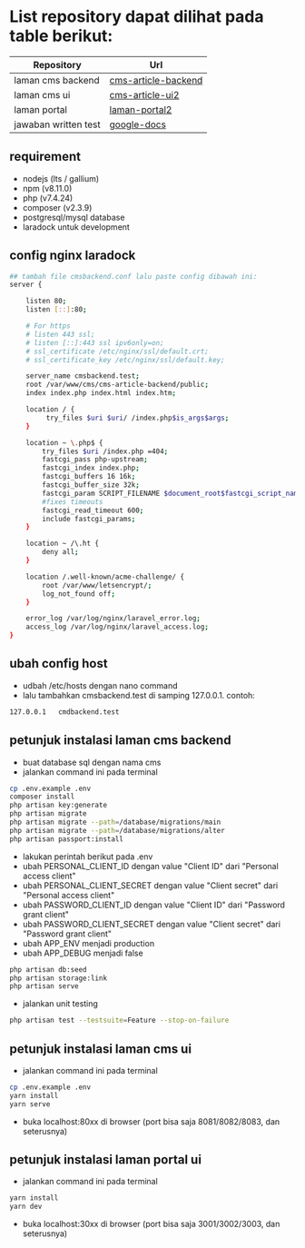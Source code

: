 # List repository dapat dilihat pada table berikut:
| Repository | Url |
| ------ | ------ |
| laman cms backend | [cms-article-backend](https://github.com/ivalrivall/cms-article-backend) |
| laman cms ui | [cms-article-ui2](https://github.com/ivalrivall/cms-article-ui2) |
| laman portal | [laman-portal2](https://github.com/ivalrivall/laman-portal2) |
| jawaban written test | [google-docs](https://docs.google.com/document/d/1GN5DCdxWsCNqHJZ8pAgGt2pwDA9ig5NFKSGijVvZG2A/edit?usp=sharing) |

## requirement
- nodejs (lts / gallium)
- npm (v8.11.0)
- php (v7.4.24)
- composer (v2.3.9)
- postgresql/mysql database
- laradock untuk development

## config nginx laradock
```bash
## tambah file cmsbackend.conf lalu paste config dibawah ini:
server {

    listen 80;
    listen [::]:80;

    # For https
    # listen 443 ssl;
    # listen [::]:443 ssl ipv6only=on;
    # ssl_certificate /etc/nginx/ssl/default.crt;
    # ssl_certificate_key /etc/nginx/ssl/default.key;

    server_name cmsbackend.test;
    root /var/www/cms/cms-article-backend/public;
    index index.php index.html index.htm;

    location / {
         try_files $uri $uri/ /index.php$is_args$args;
    }

    location ~ \.php$ {
        try_files $uri /index.php =404;
        fastcgi_pass php-upstream;
        fastcgi_index index.php;
        fastcgi_buffers 16 16k;
        fastcgi_buffer_size 32k;
        fastcgi_param SCRIPT_FILENAME $document_root$fastcgi_script_name;
        #fixes timeouts
        fastcgi_read_timeout 600;
        include fastcgi_params;
    }

    location ~ /\.ht {
        deny all;
    }

    location /.well-known/acme-challenge/ {
        root /var/www/letsencrypt/;
        log_not_found off;
    }

    error_log /var/log/nginx/laravel_error.log;
    access_log /var/log/nginx/laravel_access.log;
}
```
## ubah config host
- udbah /etc/hosts dengan nano command
- lalu tambahkan cmsbackend.test di samping 127.0.0.1. contoh:
```bash
127.0.0.1   cmdbackend.test
```

## petunjuk instalasi laman cms backend
- buat database sql dengan nama cms
- jalankan command ini pada terminal
```bash
cp .env.example .env
composer install
php artisan key:generate
php artisan migrate
php artisan migrate --path=/database/migrations/main
php artisan migrate --path=/database/migrations/alter
php artisan passport:install
```
- lakukan perintah berikut pada .env 
- ubah PERSONAL_CLIENT_ID dengan value "Client ID" dari "Personal access client"
- ubah PERSONAL_CLIENT_SECRET dengan value "Client secret" dari "Personal access client"
- ubah PASSWORD_CLIENT_ID dengan value "Client ID" dari "Password grant client"
- ubah PASSWORD_CLIENT_SECRET dengan value "Client secret" dari "Password grant client"
- ubah APP_ENV menjadi production
- ubah APP_DEBUG menjadi false
```bash
php artisan db:seed
php artisan storage:link
php artisan serve
```
- jalankan unit testing
```bash
php artisan test --testsuite=Feature --stop-on-failure
```

## petunjuk instalasi laman cms ui
- jalankan command ini pada terminal
```bash
cp .env.example .env
yarn install
yarn serve
```
- buka localhost:80xx di browser (port bisa saja 8081/8082/8083, dan seterusnya)

## petunjuk instalasi laman portal ui
- jalankan command ini pada terminal
```bash
yarn install
yarn dev
```
- buka localhost:30xx di browser (port bisa saja 3001/3002/3003, dan seterusnya)
